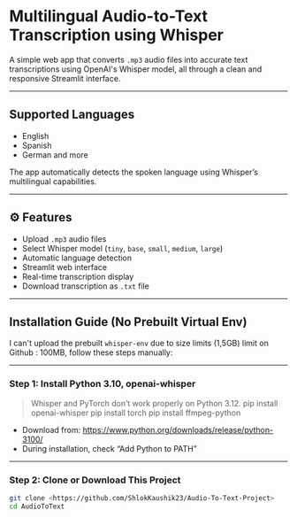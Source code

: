 #  Multilingual Audio-to-Text Transcription using Whisper

A simple web app that converts `.mp3` audio files into accurate text transcriptions using OpenAI's Whisper model, all through a clean and responsive Streamlit interface.

---

##  Supported Languages

-  English  
-  Spanish  
-  German  and more

The app automatically detects the spoken language using Whisper’s multilingual capabilities.

---

## ⚙️ Features

- Upload `.mp3` audio files
- Select Whisper model (`tiny`, `base`, `small`, `medium`, `large`)
- Automatic language detection
- Streamlit web interface
- Real-time transcription display
- Download transcription as `.txt` file

---

##  Installation Guide (No Prebuilt Virtual Env)

I can't upload the prebuilt `whisper-env` due to size limits (1,5GB) limit on Github : 100MB, follow these steps manually:

---

###  Step 1: Install Python 3.10, openai-whisper 

> Whisper and PyTorch don’t work properly on Python 3.12.
pip install openai-whisper
pip install torch
pip install ffmpeg-python

- Download from: https://www.python.org/downloads/release/python-3100/
- During installation, check  “Add Python to PATH”

---

###  Step 2: Clone or Download This Project

```bash
git clone <https://github.com/ShlokKaushik23/Audio-To-Text-Project>
cd AudioToText
